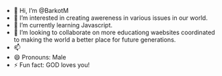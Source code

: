 - 👋 Hi, I’m @BarkotM
- 👀 I’m interested in creating awereness in various issues in our world.
- 🌱 I’m currently learning Javascript.
- 💞️ I’m looking to collaborate on more educationg waebsites coordinated to making the world a better place for future generations.
- 📫 
- 😄 Pronouns: Male
- ⚡ Fun fact: GOD loves you!

<!---
BarkotM/BarkotM is a ✨ special ✨ repository because its `README.md` (this file) appears on your GitHub profile.
You can click the Preview link to take a look at your changes.
--->
